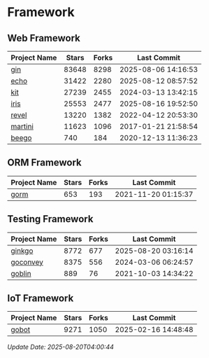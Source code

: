 # Framework

## Web Framework
| Project Name | Stars | Forks | Last Commit |
| ------------ | ----- | ----- | ----------- |
| [gin](https://github.com/gin-gonic/gin) | 83648 | 8298 | 2025-08-06 14:16:53 |
| [echo](https://github.com/labstack/echo) | 31422 | 2280 | 2025-08-12 08:57:52 |
| [kit](https://github.com/go-kit/kit) | 27239 | 2455 | 2024-03-13 13:42:15 |
| [iris](https://github.com/kataras/iris) | 25553 | 2477 | 2025-08-16 19:52:50 |
| [revel](https://github.com/revel/revel) | 13220 | 1382 | 2022-04-12 20:53:30 |
| [martini](https://github.com/go-martini/martini) | 11623 | 1096 | 2017-01-21 21:58:54 |
| [beego](https://github.com/astaxie/beego) | 740 | 184 | 2020-12-13 11:36:23 |

## ORM Framework
| Project Name | Stars | Forks | Last Commit |
| ------------ | ----- | ----- | ----------- |
| [gorm](https://github.com/jinzhu/gorm) | 653 | 193 | 2021-11-20 01:15:37 |

## Testing Framework
| Project Name | Stars | Forks | Last Commit |
| ------------ | ----- | ----- | ----------- |
| [ginkgo](https://github.com/onsi/ginkgo) | 8772 | 677 | 2025-08-20 03:16:14 |
| [goconvey](https://github.com/smartystreets/goconvey) | 8375 | 556 | 2024-03-06 06:24:57 |
| [goblin](https://github.com/franela/goblin) | 889 | 76 | 2021-10-03 14:34:22 |

## IoT Framework
| Project Name | Stars | Forks | Last Commit |
| ------------ | ----- | ----- | ----------- |
| [gobot](https://github.com/hybridgroup/gobot) | 9271 | 1050 | 2025-02-16 14:48:48 |

*Update Date: 2025-08-20T04:00:44*